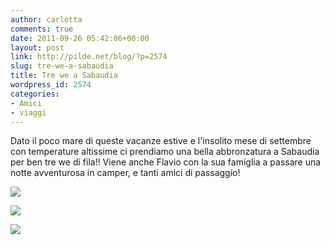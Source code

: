 ```yaml
---
author: carlotta
comments: true
date: 2011-09-26 05:42:06+00:00
layout: post
link: http://pilde.net/blog/?p=2574
slug: tre-we-a-sabaudia
title: Tre we a Sabaudia
wordpress_id: 2574
categories:
- Amici
- viaggi
---
```


Dato il poco mare di queste vacanze estive e l'insolito mese di settembre con temperature altissime ci prendiamo una bella abbronzatura a Sabaudia per ben tre we di fila!! Viene anche Flavio con la sua famiglia a passare una notte avventurosa in camper, e tanti amici di passaggio!

![](http://pilde.net/blog/wp-content/uploads/2011/10/camper1.jpg)




![](http://pilde.net/blog/wp-content/uploads/2011/10/camper21.jpg)




![](http://pilde.net/blog/wp-content/uploads/2011/10/camper3.jpg)



